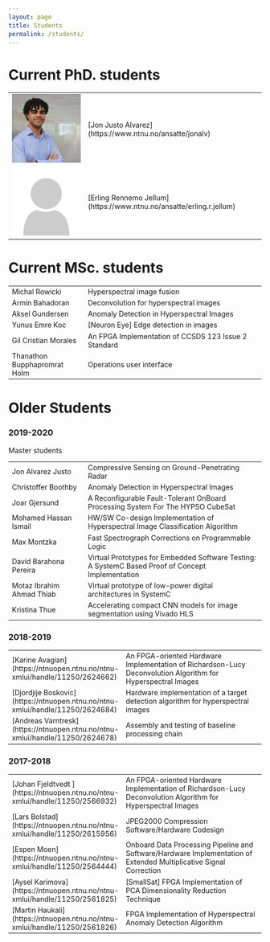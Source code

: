 ```yaml
---
layout: page
title: Students
permalink: /students/
---
```



# Current PhD. students


<table>
<colgroup>
<col width="30%" />
<col width="70%" />
</colgroup>
<tr>
<td markdown="span"> <img src="/_images/Profile_pic_jon.jpg" alt="drawing" width="150"/>  </td>
<td markdown="span">[Jon Justo Alvarez](https://www.ntnu.no/ansatte/jonalv)</td>
</tr>
<tr>
<td markdown="span"><img src="/_images/No_photo.png" alt="drawing" width="150"/> </td>
<td markdown="span">[Erling Rennemo Jellum](https://www.ntnu.no/ansatte/erling.r.jellum)
</td>
</tr>
</table>

# Current MSc. students

<table>
<colgroup>
<col width="30%" />
<col width="70%" />
</colgroup>
<tr>
<td markdown="span"> Michal Rowicki  </td>
<td markdown="span">Hyperspectral image fusion </td>
</tr>
<tr>
<td markdown="span"> Armin Bahadoran </td>
<td markdown="span"> Deconvolution for hyperspectral images </td>
</tr>
<tr>
<td markdown="span"> Aksel Gundersen </td>
<td markdown="span"> Anomaly Detection in Hyperspectral Images </td>
</tr>
        <tr>
<td markdown="span"> Yunus Emre Koc </td>
<td markdown="span"> [Neuron Eye] Edge detection in images </td>
</tr>
        <tr>
<td markdown="span"> Gil Cristian Morales </td>
<td markdown="span"> An FPGA Implementation of CCSDS 123 Issue 2 Standard </td>
</tr>
        <tr>
<td markdown="span"> Thanathon Bupphapromrat Holm </td>
<td markdown="span">  Operations user interface </td>
</tr>
        
</table>


# Older Students

### 2019-2020

Master students

<table>
<colgroup>
<col width="30%" />
<col width="70%" />
</colgroup>
        <tr>
<td markdown="span"> Jon Alvarez Justo </td>
<td markdown="span"> Compressive Sensing on Ground-Penetrating Radar</td>
</tr>
        <tr>
<td markdown="span"> Christoffer Boothby </td>
<td markdown="span"> Anomaly Detection in Hyperspectral Images </td>
</tr>
<tr>
<td markdown="span"> Joar Gjersund  </td>
<td markdown="span">A Reconfigurable Fault-Tolerant OnBoard Processing System For The HYPSO CubeSat </td>
</tr>
<tr>
<td markdown="span"> Mohamed Hassan Ismail </td>
<td markdown="span"> HW/SW Co-design Implementation of Hyperspectral Image Classification Algorithm</td>
</tr>
        <tr>
<td markdown="span"> Max Montzka </td>
<td markdown="span"> Fast Spectrograph Corrections on Programmable Logic </td>
</tr>

<tr>
<td markdown="span"> David Barahona Pereira </td>
<td markdown="span"> Virtual Prototypes for Embedded Software Testing: A SystemC Based Proof of Concept
Implementation </td>
</tr>
<tr>
<td markdown="span"> Motaz Ibrahim Ahmad Thiab </td>
<td markdown="span"> Virtual prototype of low-power digital architectures in SystemC </td>
</tr>
<tr>
<td markdown="span"> Kristina Thue </td>
<td markdown="span"> Accelerating compact CNN models for image segmentation using Vivado HLS </td>
</tr>
        
</table>


### 2018-2019


<table>
<colgroup>
<col width="30%" />
<col width="70%" />
</colgroup>
<tr>
<td markdown="span"> [Karine Avagian](https://ntnuopen.ntnu.no/ntnu-xmlui/handle/11250/2624662)  </td>
<td markdown="span">An FPGA-oriented Hardware Implementation of Richardson-Lucy Deconvolution Algorithm for Hyperspectral Images </td>
</tr>
<tr>
<td markdown="span">[Djordjije Boskovic] (https://ntnuopen.ntnu.no/ntnu-xmlui/handle/11250/2624684) </td>
<td markdown="span">Hardware implementation of a target detection algorithm for hyperspectral images </td>
</tr>
<tr>
<td markdown="span"> [Andreas Varntresk](https://ntnuopen.ntnu.no/ntnu-xmlui/handle/11250/2624678) </td>
<td markdown="span"> Assembly and testing of baseline processing chain </td>
</tr>    
</table>

### 2017-2018

<table>
<colgroup>
<col width="30%" />
<col width="70%" />
</colgroup>
<tr>
<td markdown="span"> [Johan Fjeldtvedt ](https://ntnuopen.ntnu.no/ntnu-xmlui/handle/11250/2566932)  </td>
<td markdown="span">An FPGA-oriented Hardware Implementation of Richardson-Lucy Deconvolution Algorithm for Hyperspectral Images </td>
</tr>
<tr>
<td markdown="span">[Lars Bolstad] (https://ntnuopen.ntnu.no/ntnu-xmlui/handle/11250/2615956) </td>
<td markdown="span">JPEG2000 Compression Software/Hardware Codesign </td>
</tr>
<tr>
<td markdown="span"> [Espen Moen](https://ntnuopen.ntnu.no/ntnu-xmlui/handle/11250/2564444) </td>
<td markdown="span"> Onboard Data Processing Pipeline and Software/Hardware Implementation of Extended Multiplicative Signal Correction </td>
</tr>  
<tr>
<td markdown="span"> [Aysel Karimova](https://ntnuopen.ntnu.no/ntnu-xmlui/handle/11250/2561825) </td>
<td markdown="span"> [SmallSat] FPGA Implementation of PCA Dimensionality Reduction Technique </td>
</tr>
<tr>
<td markdown="span"> [Martin Haukali](https://ntnuopen.ntnu.no/ntnu-xmlui/handle/11250/2561826) </td>
<td markdown="span"> FPGA Implementation of Hyperspectral Anomaly Detection Algorithm</td>
</tr>
        
</table>



